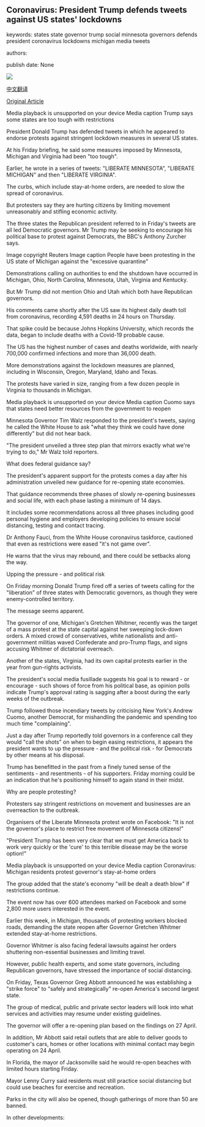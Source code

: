 ## Coronavirus: President Trump defends tweets against US states' lockdowns

keywords: states state governor trump social minnesota governors defends president coronavirus lockdowns michigan media tweets

authors: 

publish date: None

![](https://ichef.bbci.co.uk/images/ic/1024x576/p089v3pv.jpg)

[中文翻译](Coronavirus%3A%20President%20Trump%20defends%20tweets%20against%20US%20states%27%20lockdowns_zh.md)

[Original Article](https://www.bbc.com/news/world-us-canada-52330531)

Media playback is unsupported on your device Media caption Trump says some states are too tough with restrictions

President Donald Trump has defended tweets in which he appeared to endorse protests against stringent lockdown measures in several US states.

At his Friday briefing, he said some measures imposed by Minnesota, Michigan and Virginia had been "too tough".

Earlier, he wrote in a series of tweets: "LIBERATE MINNESOTA", "LIBERATE MICHIGAN" and then "LIBERATE VIRGINIA".

The curbs, which include stay-at-home orders, are needed to slow the spread of coronavirus.

But protesters say they are hurting citizens by limiting movement unreasonably and stifling economic activity.

The three states the Republican president referred to in Friday's tweets are all led Democratic governors. Mr Trump may be seeking to encourage his political base to protest against Democrats, the BBC's Anthony Zurcher says.

Image copyright Reuters Image caption People have been protesting in the US state of Michigan against the "excessive quarantine"

Demonstrations calling on authorities to end the shutdown have occurred in Michigan, Ohio, North Carolina, Minnesota, Utah, Virginia and Kentucky.

But Mr Trump did not mention Ohio and Utah which both have Republican governors.

His comments came shortly after the US saw its highest daily death toll from coronavirus, recording 4,591 deaths in 24 hours on Thursday.

That spike could be because Johns Hopkins University, which records the data, began to include deaths with a Covid-19 probable cause.

The US has the highest number of cases and deaths worldwide, with nearly 700,000 confirmed infections and more than 36,000 death.

More demonstrations against the lockdown measures are planned, including in Wisconsin, Oregon, Maryland, Idaho and Texas.

The protests have varied in size, ranging from a few dozen people in Virginia to thousands in Michigan.

Media playback is unsupported on your device Media caption Cuomo says that states need better resources from the government to reopen

Minnesota Governor Tim Walz responded to the president's tweets, saying he called the White House to ask "what they think we could have done differently" but did not hear back.

"The president unveiled a three step plan that mirrors exactly what we're trying to do," Mr Walz told reporters.

What does federal guidance say?

The president's apparent support for the protests comes a day after his administration unveiled new guidance for re-opening state economies.

That guidance recommends three phases of slowly re-opening businesses and social life, with each phase lasting a minimum of 14 days.

It includes some recommendations across all three phases including good personal hygiene and employers developing policies to ensure social distancing, testing and contact tracing.

Dr Anthony Fauci, from the White House coronavirus taskforce, cautioned that even as restrictions were eased "it's not game over".

He warns that the virus may rebound, and there could be setbacks along the way.

Upping the pressure - and political risk

On Friday morning Donald Trump fired off a series of tweets calling for the "liberation" of three states with Democratic governors, as though they were enemy-controlled territory.

The message seems apparent.

The governor of one, Michigan's Gretchen Whitmer, recently was the target of a mass protest at the state capital against her sweeping lock-down orders. A mixed crowd of conservatives, white nationalists and anti-government militias waved Confederate and pro-Trump flags, and signs accusing Whitmer of dictatorial overreach.

Another of the states, Virginia, had its own capital protests earlier in the year from gun-rights activists.

The president's social media fusillade suggests his goal is to reward - or encourage - such shows of force from his political base, as opinion polls indicate Trump's approval rating is sagging after a boost during the early weeks of the outbreak.

Trump followed those incendiary tweets by criticising New York's Andrew Cuomo, another Democrat, for mishandling the pandemic and spending too much time "complaining".

Just a day after Trump reportedly told governors in a conference call they would "call the shots" on when to begin easing restrictions, it appears the president wants to up the pressure - and the political risk - for Democrats by other means at his disposal.

Trump has benefitted in the past from a finely tuned sense of the sentiments - and resentments - of his supporters. Friday morning could be an indication that he's positioning himself to again stand in their midst.

Why are people protesting?

Protesters say stringent restrictions on movement and businesses are an overreaction to the outbreak.

Organisers of the Liberate Minnesota protest wrote on Facebook: "It is not the governor's place to restrict free movement of Minnesota citizens\!"

"President Trump has been very clear that we must get America back to work very quickly or the 'cure' to this terrible disease may be the worse option\!"

Media playback is unsupported on your device Media caption Coronavirus: Michigan residents protest governor's stay-at-home orders

The group added that the state's economy "will be dealt a death blow" if restrictions continue.

The event now has over 600 attendees marked on Facebook and some 2,800 more users interested in the event.

Earlier this week, in Michigan, thousands of protesting workers blocked roads, demanding the state reopen after Governor Gretchen Whitmer extended stay-at-home restrictions.

Governor Whitmer is also facing federal lawsuits against her orders shuttering non-essential businesses and limiting travel.

However, public health experts, and some state governors, including Republican governors, have stressed the importance of social distancing.

On Friday, Texas Governor Greg Abbott announced he was establishing a "strike force" to "safely and strategically" re-open America's second largest state.

The group of medical, public and private sector leaders will look into what services and activities may resume under existing guidelines.

The governor will offer a re-opening plan based on the findings on 27 April.

In addition, Mr Abbott said retail outlets that are able to deliver goods to customer's cars, homes or other locations with minimal contact may begin operating on 24 April.

In Florida, the mayor of Jacksonville said he would re-open beaches with limited hours starting Friday.

Mayor Lenny Curry said residents must still practice social distancing but could use beaches for exercise and recreation.

Parks in the city will also be opened, though gatherings of more than 50 are banned.

In other developments: